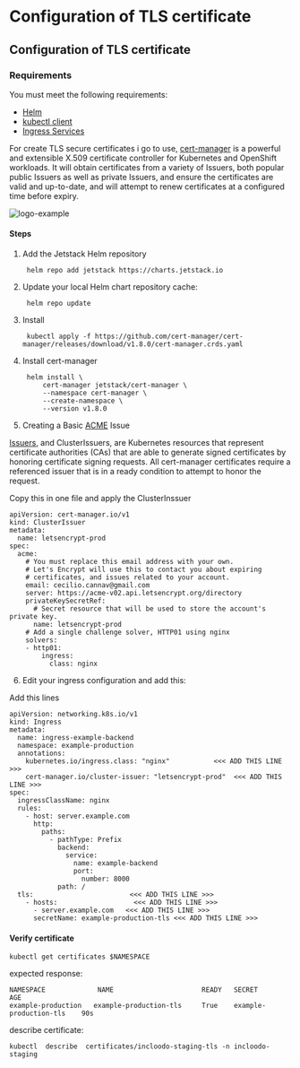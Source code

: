 # Configuration of TLS certificate


## Configuration of TLS certificate <a name="tls-certificates"></a>


### Requirements

You must meet the following requirements: 

- [Helm](https://helm.sh/docs/intro/install/#helm)
- [kubectl client](https://kubernetes.io/docs/tasks/tools/)
- [Ingress Services](https://kubernetes.io/docs/concepts/services-networking/ingress/)


For create TLS secure certificates i go to use, [cert-manager](https://cert-manager.io/) is a powerful and extensible X.509 certificate controller for Kubernetes and OpenShift workloads. It will obtain certificates from a variety of Issuers, both popular public Issuers as well as private Issuers, and ensure the certificates are valid and up-to-date, and will attempt to renew certificates at a configured time before expiry.

![logo-example](https://cert-manager.io/images/cert-manager-graphic.svg ':size=100%')

#### Steps

1. Add the Jetstack Helm repository

        helm repo add jetstack https://charts.jetstack.io

2. Update your local Helm chart repository cache:

        helm repo update

3. Install

        kubectl apply -f https://github.com/cert-manager/cert-manager/releases/download/v1.8.0/cert-manager.crds.yaml

4. Install cert-manager

        helm install \
            cert-manager jetstack/cert-manager \
            --namespace cert-manager \
            --create-namespace \
            --version v1.8.0

5. Creating a Basic [ACME](https://cert-manager.io/docs/configuration/acme/#creating-a-basic-acme-issuer) Issue

[Issuers](https://cert-manager.io/docs/concepts/issuer/), and ClusterIssuers, are Kubernetes resources that represent certificate authorities (CAs) that are able to generate signed certificates by honoring certificate signing requests. All cert-manager certificates require a referenced issuer that is in a ready condition to attempt to honor the request.


Copy this in one file and apply the ClusterInssuer

    apiVersion: cert-manager.io/v1
    kind: ClusterIssuer
    metadata:
      name: letsencrypt-prod
    spec:
      acme:
        # You must replace this email address with your own.
        # Let's Encrypt will use this to contact you about expiring
        # certificates, and issues related to your account.
        email: cecilio.cannav@gmail.com
        server: https://acme-v02.api.letsencrypt.org/directory
        privateKeySecretRef:
          # Secret resource that will be used to store the account's private key.
          name: letsencrypt-prod
        # Add a single challenge solver, HTTP01 using nginx
        solvers:
        - http01:
            ingress:
              class: nginx

6. Edit your ingress configuration and add this:

Add this lines

    apiVersion: networking.k8s.io/v1
    kind: Ingress
    metadata:
      name: ingress-example-backend
      namespace: example-production
      annotations:
        kubernetes.io/ingress.class: "nginx"           <<< ADD THIS LINE >>>
        cert-manager.io/cluster-issuer: "letsencrypt-prod"  <<< ADD THIS LINE >>>
    spec:
      ingressClassName: nginx
      rules:
        - host: server.example.com
          http:
            paths:
              - pathType: Prefix
                backend:
                  service:
                    name: example-backend
                    port:
                      number: 8000
                path: /
      tls:                        <<< ADD THIS LINE >>>
        - hosts:                   <<< ADD THIS LINE >>>
          - server.example.com   <<< ADD THIS LINE >>>
          secretName: example-production-tls <<< ADD THIS LINE >>>


#### Verify certificate 

    kubectl get certificates $NAMESPACE

expected response:

    NAMESPACE             NAME                      READY   SECRET                    AGE
    example-production   example-production-tls     True    example-production-tls    90s


describe certificate:

    kubectl  describe  certificates/incloodo-staging-tls -n incloodo-staging

